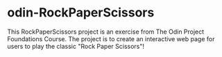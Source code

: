 # odin-RockPaperScissors

This RockPaperScissors project is an exercise from The Odin Project Foundations Course. The project is to create an interactive web page for users to play the classic "Rock Paper Scissors"!
